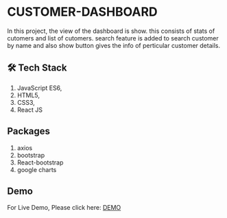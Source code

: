 # CUSTOMER-DASHBOARD

In this project, the view of the dashboard is show. this consists of stats of cutomers and list of cutomers. search feature is added to search customer by name and also show button gives the info of perticular customer details.

## 🛠️ Tech Stack

1. JavaScript ES6, 
2. HTML5,
3. CSS3,
4. React JS

## Packages

1. axios
2. bootstrap
3. React-bootstrap
4. google charts

## Demo

For Live Demo, Please click here: <a href="https://customer-dashboard-lohit.netlify.app/" target="_blank">DEMO</a>